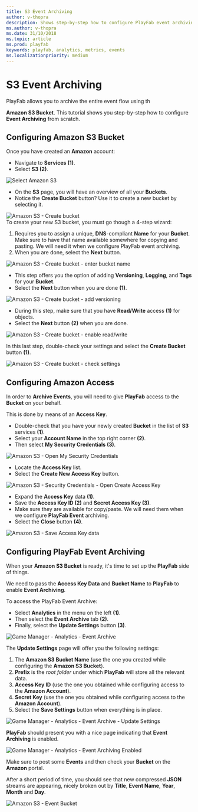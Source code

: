 ```yaml
---
title: S3 Event Archiving
author: v-thopra
description: Shows step-by-step how to configure PlayFab event archiving from scratch using Amazon S3 Bucket.
ms.author: v-thopra
ms.date: 31/10/2018
ms.topic: article
ms.prod: playfab
keywords: playfab, analytics, metrics, events
ms.localizationpriority: medium
---
```


# S3 Event Archiving

PlayFab allows you to archive the entire event flow using th

 **Amazon S3 Bucket**. This tutorial shows you step-by-step how to configure **Event Archiving** from scratch.

## Configuring Amazon S3 Bucket

Once you have created an **Amazon** account:

- Navigate to **Services (1)**.
- Select **S3 (2)**.

![Select Amazon S3](media/tutorials/select-amazon-s3.png)  

- On the **S3** page, you will have an overview of all your **Buckets**.
- Notice the **Create Bucket** button?  Use it to create a new bucket by selecting it.

![Amazon S3 - Create bucket](media/tutorials/amazon-s3-create-bucket.png)  
To create your new S3 bucket, you must go though a 4-step wizard:

1. Requires you to assign a unique, **DNS**-compliant **Name** for your **Bucket**. Make sure to have that name available somewhere for copying and pasting. We will need it when we configure PlayFab event archiving.
2. When you are done, select the **Next** button.

![Amazon S3 - Create bucket - enter bucket name](media/tutorials/amazon-s3-create-bucket-enter-bucket-name.png)  

- This step offers you the option of adding **Versioning**, **Logging**, and **Tags** for your **Bucket**.
- Select the **Next** button when you are done **(1)**.

![Amazon S3 - Create bucket - add versioning](media/tutorials/amazon-s3-create-bucket-add-versioning.png)  

- During this step, make sure that you have **Read/Write** access **(1)** for objects.
 - Select the **Next** button **(2)** when you are done.

![Amazon S3 - Create bucket - enable read/write](media/tutorials/amazon-s3-create-bucket-enable-read-write.png)  

In this last step, double-check your settings and select the **Create Bucket** button **(1)**.

![Amazon S3 - Create bucket - check settings](media/tutorials/amazon-s3-create-bucket-check-settings.png)  

## Configuring Amazon Access

In order to **Archive Events**, you will need to give **PlayFab** access to the **Bucket** on your behalf.

This is done by means of an **Access Key**.

- Double-check that you have your newly created **Bucket** in the list of **S3** services **(1)**.
- Select your **Account Name** in the top right corner **(2)**.
- Then select **My Security Credentials (3)**.

![Amazon S3 - Open My Security Credentials](media/tutorials/amazon-s3-open-my-security-credentials.png)  

- Locate the **Access Key** list.
- Select the **Create New Access Key** button.

![Amazon S3 - Security Credentials - Open Create Access Key](media/tutorials/amazon-s3-security-credentials-open-create-access-key.png)  

- Expand the **Access Key** data **(1)**.
- Save the **Access Key ID (2)** and **Secret Access Key (3)**.
- Make sure they are available for copy/paste. We will need them when we configure **PlayFab Event** archiving.
- Select the **Close** button **(4)**.

![Amazon S3 - Save Access Key data](media/tutorials/amazon-s3-security-credentials-save-access-key-data.png)  

## Configuring PlayFab Event Archiving

When your **Amazon S3 Bucket** is ready, it's time to set up the **PlayFab** side of things.

We need to pass the **Access Key Data** and **Bucket Name** to **PlayFab** to enable **Event Archiving**.

To access the PlayFab Event Archive:

- Select **Analytics** in the menu on the left **(1)**.
- Then select the **Event Archive** tab **(2)**.
- Finally, select the **Update Settings** button **(3)**.

![Game Manager - Analytics - Event Archive](media/tutorials/game-manager-analytics-event-archive.png)  

The **Update Settings** page will offer you the following settings:

1. The **Amazon S3 Bucket Name** (use the one you created while configuring the **Amazon S3 Bucket**).
2. **Prefix** is the *root folder* under which **PlayFab** will store all the relevant data.
3. **Access Key ID** (use the one you obtained while configuring access to the **Amazon Account**).
4. **Secret Key** (use the one you obtained while configuring access to the **Amazon Account**).
5. Select the **Save Settings** button when everything is in place.

![Game Manager - Analytics - Event Archive - Update Settings](media/tutorials/game-manager-analytics-event-archive-update-settings.png)

**PlayFab** should present you with a nice page indicating that **Event Archiving** is enabled.

![Game Manager - Analytics - Event Archiving Enabled](media/tutorials/game-manager-analytics-event-archiving-enabled.png)  

Make sure to post some **Events** and then check your **Bucket** on the **Amazon** portal.

After a short period of time, you should see that new compressed **JSON** streams are appearing, nicely broken out by **Title**, **Event Name**, **Year**, **Month** and **Day**.

![Amazon S3 - Event Bucket](media/tutorials/amazon-s3-event-bucket.png)  
